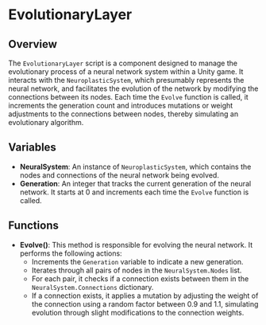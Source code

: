 # EvolutionaryLayer

## Overview
The `EvolutionaryLayer` script is a component designed to manage the evolutionary process of a neural network system within a Unity game. It interacts with the `NeuroplasticSystem`, which presumably represents the neural network, and facilitates the evolution of the network by modifying the connections between its nodes. Each time the `Evolve` function is called, it increments the generation count and introduces mutations or weight adjustments to the connections between nodes, thereby simulating an evolutionary algorithm.

## Variables
- **NeuralSystem**: An instance of `NeuroplasticSystem`, which contains the nodes and connections of the neural network being evolved.
- **Generation**: An integer that tracks the current generation of the neural network. It starts at 0 and increments each time the `Evolve` function is called.

## Functions
- **Evolve()**: This method is responsible for evolving the neural network. It performs the following actions:
  - Increments the `Generation` variable to indicate a new generation.
  - Iterates through all pairs of nodes in the `NeuralSystem.Nodes` list.
  - For each pair, it checks if a connection exists between them in the `NeuralSystem.Connections` dictionary.
  - If a connection exists, it applies a mutation by adjusting the weight of the connection using a random factor between 0.9 and 1.1, simulating evolution through slight modifications to the connection weights.